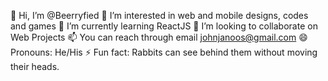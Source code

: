 👋 Hi, I’m @Beerryfied
👀 I’m interested in web and mobile designs, codes and games
🌱 I’m currently learning ReactJS
💞️ I’m looking to collaborate on Web Projects
📫 You can reach through email johnjanoos@gmail.com
😄 Pronouns: He/His
⚡ Fun fact: Rabbits can see behind them without moving their heads.
